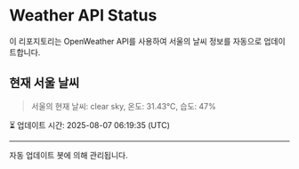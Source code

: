 
# Weather API Status

이 리포지토리는 OpenWeather API를 사용하여 서울의 날씨 정보를 자동으로 업데이트합니다.

## 현재 서울 날씨
> 서울의 현재 날씨: clear sky, 온도: 31.43°C, 습도: 47%

⏳ 업데이트 시간: 2025-08-07 06:19:35 (UTC)

---
자동 업데이트 봇에 의해 관리됩니다.
